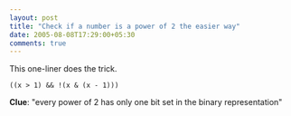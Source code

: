 ```yaml
---
layout: post
title: "Check if a number is a power of 2 the easier way"
date: 2005-08-08T17:29:00+05:30
comments: true
---
```


This one-liner does the trick.

```
((x > 1) && !(x & (x - 1)))
```

**Clue**: "every power of 2 has only one bit set in the binary representation"
